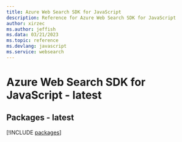 ```yaml
---
title: Azure Web Search SDK for JavaScript
description: Reference for Azure Web Search SDK for JavaScript
author: xirzec
ms.author: jeffish
ms.data: 03/21/2023
ms.topic: reference
ms.devlang: javascript
ms.service: websearch
---
```

# Azure Web Search SDK for JavaScript - latest
## Packages - latest
[!INCLUDE [packages](web-search-index.md)]
